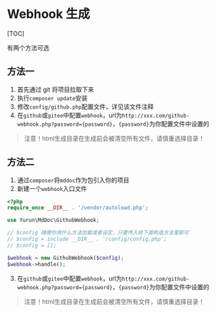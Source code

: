 # Webhook 生成

[TOC]

有两个方法可选

## 方法一

1. 首先通过 git 将项目拉取下来
2. 执行`composer update`安装
3. 修改`config/github.php`配置文件，详见该文件注释
4. 在`github`或`gitee`中配置`webhook`，url为`http://xxx.com/github-webhook.php?password={password}`，`{password}`为你配置文件中设置的

> 注意！html生成目录在生成前会被清空所有文件，请慎重选择目录！

## 方法二

1. 通过`composer`将`mddoc`作为包引入你的项目
2. 新建一个`webhook`入口文件
```php
<?php
require_once __DIR__ . '/vendor/autoload.php';

use Yurun\MdDoc\GithubWebhook;

// $config 随便你用什么方法加载或者设定，只要传入给下面构造方法里即可
// $config = include __DIR__ . '/config/config.php';
// $config = [];

$webhook = new GithubWebhook($config);
$webhook->handle();
```
3. 在`github`或`gitee`中配置`webhook`，url为`http://xxx.com/github-webhook.php?password={password}`，`{password}`为你配置文件中设置的

> 注意！html生成目录在生成前会被清空所有文件，请慎重选择目录！
